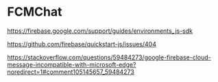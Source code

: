 # FCMChat

https://firebase.google.com/support/guides/environments_js-sdk

https://github.com/firebase/quickstart-js/issues/404

https://stackoverflow.com/questions/59484273/google-firebase-cloud-message-incompatible-with-microsoft-edge?noredirect=1#comment105145657_59484273

